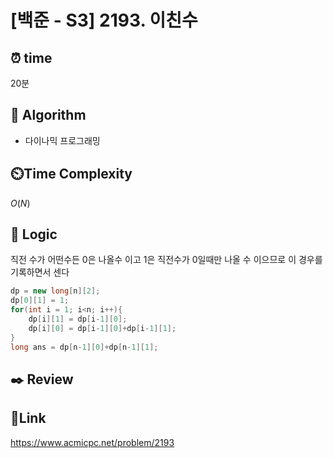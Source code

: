 # [백준 - S3] 2193. 이친수

## ⏰ **time**

20분

## :pushpin: **Algorithm**

- 다이나믹 프로그래밍

## ⏲️**Time Complexity**

$O(N)$

## :round_pushpin: **Logic**
직전 수가 어떤수든 0은 나올수 이고 1은 직전수가 0일때만 나올 수 이으므로 이 경우를 기록하면서 센다
```java
dp = new long[n][2];
dp[0][1] = 1;
for(int i = 1; i<n; i++){
	dp[i][1] = dp[i-1][0];
	dp[i][0] = dp[i-1][0]+dp[i-1][1];
}
long ans = dp[n-1][0]+dp[n-1][1];
```

## :black_nib: **Review**


## 📡**Link**

https://www.acmicpc.net/problem/2193
